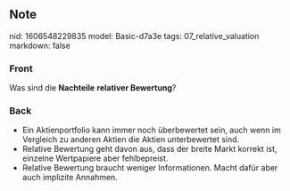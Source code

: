 ## Note
nid: 1606548229835
model: Basic-d7a3e
tags: 07_relative_valuation
markdown: false

### Front
<p>Was sind die <b>Nachteile</b> <b>relativer Bewertung</b>?</p>

### Back
<p><span>
<div>
<div><ul>
<li>Ein Aktienportfolio kann immer noch überbewertet sein, auch wenn im Vergleich zu anderen Aktien die Aktien unterbewertet sind.</li>
<li>Relative Bewertung geht davon aus, dass der breite Markt korrekt ist, einzelne Wertpapiere aber fehlbepreist.</li>
<li>Relative Bewertung braucht weniger Informationen. Macht dafür aber auch implizite Annahmen.</li>
</ul>
</div>
</div>

</span></p>
